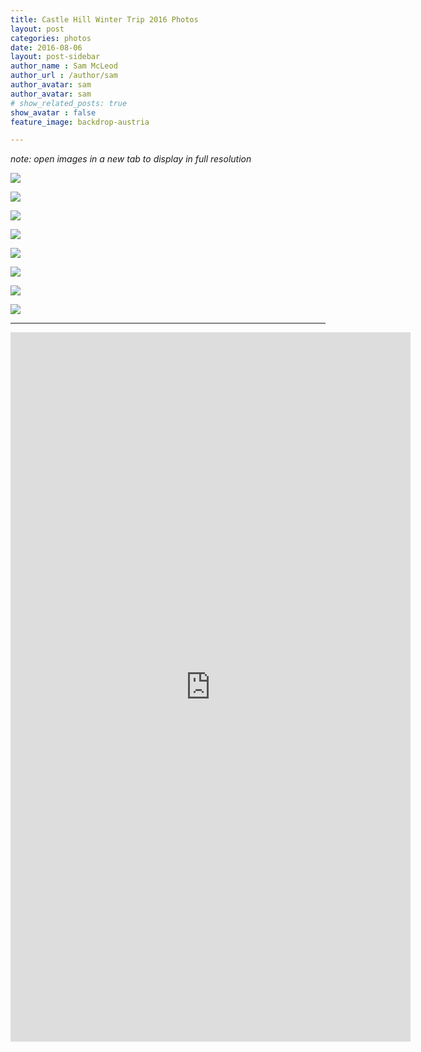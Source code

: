 ```yaml
---
title: Castle Hill Winter Trip 2016 Photos
layout: post
categories: photos
date: 2016-08-06
layout: post-sidebar
author_name : Sam McLeod
author_url : /author/sam
author_avatar: sam
author_avatar: sam
# show_related_posts: true
show_avatar : false
feature_image: backdrop-austria

---
```


_note: open images in a new tab to display in full resolution_

![](https://raw.githubusercontent.com/sammcj/smcleod_files/master/images/castle_hill_2016/blue.jpg)

![](https://raw.githubusercontent.com/sammcj/smcleod_files/master/images/castle_hill_2016/overandout.jpg)

![](https://raw.githubusercontent.com/sammcj/smcleod_files/master/images/castle_hill_2016/thisimagerocks.jpg)

![](https://raw.githubusercontent.com/sammcj/smcleod_files/master/images/castle_hill_2016/foggy.jpg)

![](https://raw.githubusercontent.com/sammcj/smcleod_files/master/images/castle_hill_2016/skifield.jpg)

![](https://raw.githubusercontent.com/sammcj/smcleod_files/master/images/castle_hill_2016/depth.jpg)

![](https://raw.githubusercontent.com/sammcj/smcleod_files/master/images/castle_hill_2016/getyawideon.jpg)

![](https://raw.githubusercontent.com/sammcj/smcleod_files/master/images/castle_hill_2016/getyawideonagain.jpg)

---

<iframe src="https://player.vimeo.com/video/177805831?title=0&byline=0&portrait=0" width="640" height="1135" frameborder="0" webkitallowfullscreen mozallowfullscreen allowfullscreen></iframe>
